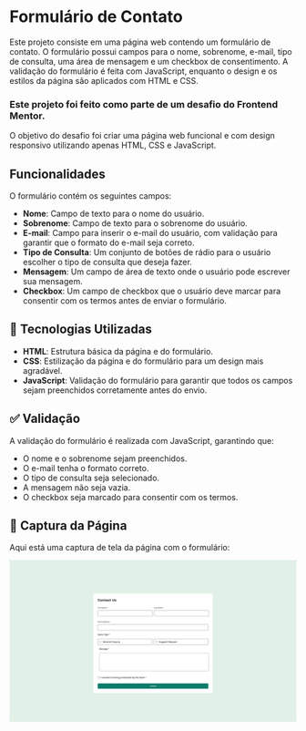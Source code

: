 # Formulário de Contato

Este projeto consiste em uma página web contendo um formulário de contato. O formulário possui campos para o nome, sobrenome, e-mail, tipo de consulta, uma área de mensagem e um checkbox de consentimento. A validação do formulário é feita com JavaScript, enquanto o design e os estilos da página são aplicados com HTML e CSS.

### Este projeto foi feito como parte de um desafio do **Frontend Mentor**.

O objetivo do desafio foi criar uma página web funcional e com design responsivo utilizando apenas HTML, CSS e JavaScript.

## Funcionalidades

O formulário contém os seguintes campos:

- **Nome**: Campo de texto para o nome do usuário.
- **Sobrenome**: Campo de texto para o sobrenome do usuário.
- **E-mail**: Campo para inserir o e-mail do usuário, com validação para garantir que o formato do e-mail seja correto.
- **Tipo de Consulta**: Um conjunto de botões de rádio para o usuário escolher o tipo de consulta que deseja fazer.
- **Mensagem**: Um campo de área de texto onde o usuário pode escrever sua mensagem.
- **Checkbox**: Um campo de checkbox que o usuário deve marcar para consentir com os termos antes de enviar o formulário.

## 🔧 Tecnologias Utilizadas

- **HTML**: Estrutura básica da página e do formulário.
- **CSS**: Estilização da página e do formulário para um design mais agradável.
- **JavaScript**: Validação do formulário para garantir que todos os campos sejam preenchidos corretamente antes do envio.

## ✅ Validação

A validação do formulário é realizada com JavaScript, garantindo que:

- O nome e o sobrenome sejam preenchidos.
- O e-mail tenha o formato correto.
- O tipo de consulta seja selecionado.
- A mensagem não seja vazia.
- O checkbox seja marcado para consentir com os termos.

## 📸 Captura da Página

Aqui está uma captura de tela da página com o formulário:

![Screenshot da Página](design/captura-tela.png)
